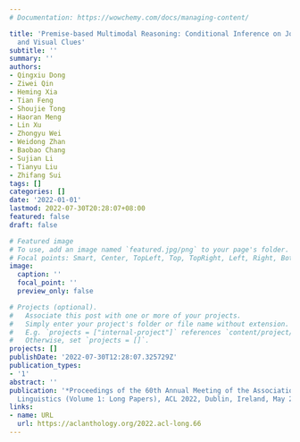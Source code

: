 ```yaml
---
# Documentation: https://wowchemy.com/docs/managing-content/

title: 'Premise-based Multimodal Reasoning: Conditional Inference on Joint Textual
  and Visual Clues'
subtitle: ''
summary: ''
authors:
- Qingxiu Dong
- Ziwei Qin
- Heming Xia
- Tian Feng
- Shoujie Tong
- Haoran Meng
- Lin Xu
- Zhongyu Wei
- Weidong Zhan
- Baobao Chang
- Sujian Li
- Tianyu Liu
- Zhifang Sui
tags: []
categories: []
date: '2022-01-01'
lastmod: 2022-07-30T20:28:07+08:00
featured: false
draft: false

# Featured image
# To use, add an image named `featured.jpg/png` to your page's folder.
# Focal points: Smart, Center, TopLeft, Top, TopRight, Left, Right, BottomLeft, Bottom, BottomRight.
image:
  caption: ''
  focal_point: ''
  preview_only: false

# Projects (optional).
#   Associate this post with one or more of your projects.
#   Simply enter your project's folder or file name without extension.
#   E.g. `projects = ["internal-project"]` references `content/project/deep-learning/index.md`.
#   Otherwise, set `projects = []`.
projects: []
publishDate: '2022-07-30T12:28:07.325729Z'
publication_types:
- '1'
abstract: ''
publication: '*Proceedings of the 60th Annual Meeting of the Association for Computational
  Linguistics (Volume 1: Long Papers), ACL 2022, Dublin, Ireland, May 22-27, 2022*'
links:
- name: URL
  url: https://aclanthology.org/2022.acl-long.66
---
```

